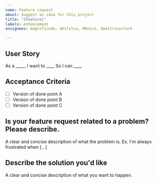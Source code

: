 ```yaml
---
name: Feature request
about: Suggest an idea for this project
title: "[Feature]"
labels: enhancement
assignees: magnificode, mbifulco, M0nica, domitriusclark

---
```


## User Story
As a _____
I want to ____
So I can ____

## Acceptance Criteria
- [ ] Version of done point A
- [ ] Version of done point B
- [ ] Version of done point C

## Is your feature request related to a problem? Please describe.
A clear and concise description of what the problem is. Ex. I'm always frustrated when [...]

## Describe the solution you'd like
A clear and concise description of what you want to happen.
